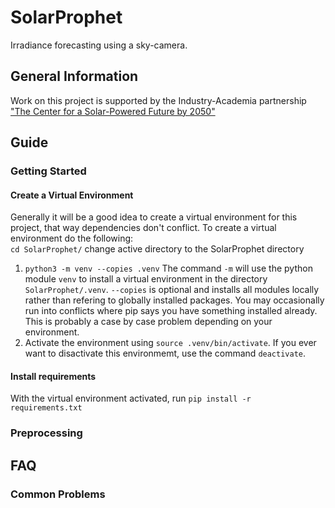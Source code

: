 # SolarProphet

Irradiance forecasting using a sky-camera.  

## General Information

Work on this project is supported by the Industry-Academia partnership ["The Center for a Solar-Powered Future by 2050"](https://www.spf2050.org/)

## Guide

### Getting Started

#### Create a Virtual Environment

Generally it will be a good idea to create a virtual environment for this project, that way dependencies don't conflict. To create a virtual environment do the following:  
`cd SolarProphet/` change active directory to the SolarProphet directory  

1. `python3 -m venv --copies .venv` The command `-m` will use the python module `venv` to install a virtual environment in the directory `SolarProphet/.venv`. `--copies` is optional and installs all modules locally rather than refering to globally installed packages. You may occasionally run into conflicts where pip says you have something installed already. This is probably a case by case problem depending on your environment.  
2. Activate the environment using `source .venv/bin/activate`. If you ever want to disactivate this environmemt, use the command `deactivate`.

#### Install requirements

With the virtual environment activated, run `pip install -r requirements.txt`

### Preprocessing

## FAQ

### Common Problems
